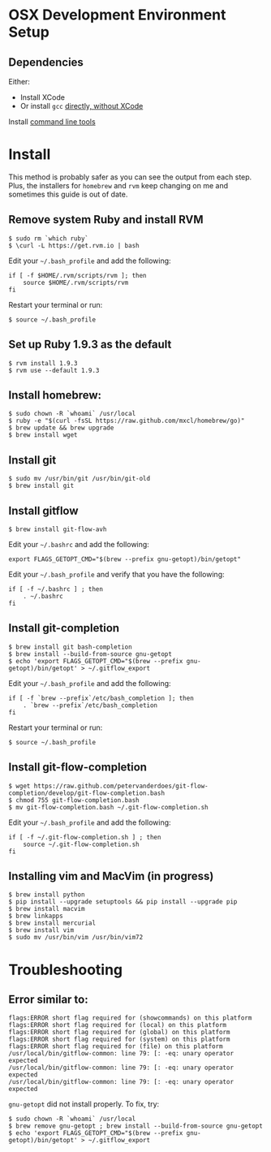 # OSX Development Environment Setup

## Dependencies

Either:

- Install XCode
- Or install `gcc` [directly, without XCode](https://github.com/kennethreitz/osx-gcc-installer)

Install [command line tools](http://connect.apple.com/)

# Install #

This method is probably safer as you can see the output from each step. Plus, the installers for `homebrew` and `rvm` keep changing on me and sometimes this guide is out of date.

## Remove system Ruby and install RVM
	$ sudo rm `which ruby`
	$ \curl -L https://get.rvm.io | bash
	
Edit your `~/.bash_profile` and add the following:
	
	if [ -f $HOME/.rvm/scripts/rvm ]; then
		source $HOME/.rvm/scripts/rvm
	fi
	
Restart your terminal or run: 
	
	$ source ~/.bash_profile

## Set up Ruby 1.9.3 as the default

	$ rvm install 1.9.3
	$ rvm use --default 1.9.3

## Install homebrew:

	$ sudo chown -R `whoami` /usr/local
	$ ruby -e "$(curl -fsSL https://raw.github.com/mxcl/homebrew/go)"
	$ brew update && brew upgrade
	$ brew install wget
	
## Install git

	$ sudo mv /usr/bin/git /usr/bin/git-old
	$ brew install git

## Install gitflow

	$ brew install git-flow-avh
	
Edit your `~/.bashrc` and add the following:

	export FLAGS_GETOPT_CMD="$(brew --prefix gnu-getopt)/bin/getopt"
	
Edit your `~/.bash_profile` and verify that you have the following:

	if [ -f ~/.bashrc ] ; then
		. ~/.bashrc
	fi

## Install git-completion

	$ brew install git bash-completion
	$ brew install --build-from-source gnu-getopt
	$ echo 'export FLAGS_GETOPT_CMD="$(brew --prefix gnu-getopt)/bin/getopt' > ~/.gitflow_export
	
Edit your `~/.bash_profile` and add the following:
	
	if [ -f `brew --prefix`/etc/bash_completion ]; then
		. `brew --prefix`/etc/bash_completion
	fi
	
Restart your terminal or run: 
	
	$ source ~/.bash_profile

## Install git-flow-completion
	
	$ wget https://raw.github.com/petervanderdoes/git-flow-completion/develop/git-flow-completion.bash
	$ chmod 755 git-flow-completion.bash
	$ mv git-flow-completion.bash ~/.git-flow-completion.sh
	
Edit your `~/.bash_profile` and add the following:

	if [ -f ~/.git-flow-completion.sh ] ; then
		source ~/.git-flow-completion.sh
	fi
	

## Installing vim and MacVim (in progress)

	$ brew install python
	$ pip install --upgrade setuptools && pip install --upgrade pip
	$ brew install macvim
	$ brew linkapps
	$ brew install mercurial
	$ brew install vim
	$ sudo mv /usr/bin/vim /usr/bin/vim72


# Troubleshooting

## Error similar to:

	flags:ERROR short flag required for (showcommands) on this platform
	flags:ERROR short flag required for (local) on this platform
	flags:ERROR short flag required for (global) on this platform
	flags:ERROR short flag required for (system) on this platform
	flags:ERROR short flag required for (file) on this platform
	/usr/local/bin/gitflow-common: line 79: [: -eq: unary operator expected
	/usr/local/bin/gitflow-common: line 79: [: -eq: unary operator expected
	/usr/local/bin/gitflow-common: line 79: [: -eq: unary operator expected

`gnu-getopt` did not install properly. To fix, try:
	
	$ sudo chown -R `whoami` /usr/local 
	$ brew remove gnu-getopt ; brew install --build-from-source gnu-getopt
	$ echo 'export FLAGS_GETOPT_CMD="$(brew --prefix gnu-getopt)/bin/getopt' > ~/.gitflow_export

